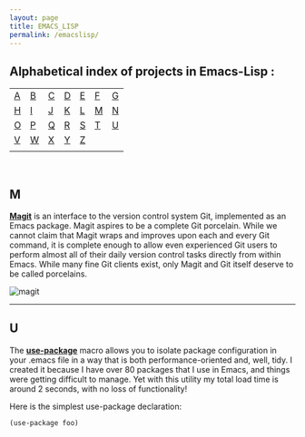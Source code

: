 ```yaml
---
layout: page
title: EMACS_LISP
permalink: /emacslisp/
---
```

## Alphabetical index of projects in Emacs-Lisp :

|       |       |       |       |       |       |       |
|---    |---    |---    |---    |---    |---    |    ---| 
|[A](#a)|[B](#b)|[C](#c)|[D](#d)|[E](#e)|[F](#f)|[G](#g)|
|[H](#h)|[I](#i)|[J](#j)|[K](#k)|[L](#l)|[M](#m)|[N](#n)|
|[O](#o)|[P](#p)|[Q](#q)|[R](#r)|[S](#s)|[T](#t)|[U](#u)|
|[V](#v)|[W](#w)|[X](#x)|[Y](#y)|[Z](#z)|       |       |
|       |       |       |       |       |       |       |

<br>


## M

[**Magit**](https://github.com/magit/magit) is an interface to the version control system Git, implemented as an Emacs package. Magit aspires to be a complete Git porcelain. While we cannot claim that Magit wraps and improves upon each and every Git command, it is complete enough to allow even experienced Git users to perform almost all of their daily version control tasks directly from within Emacs. While many fine Git clients exist, only Magit and Git itself deserve to be called porcelains.

![magit](https://cdn-images-1.medium.com/max/720/0*kPc9uZd0tipuHwz8.)

---

## U

The [**use-package**](https://github.com/jwiegley/use-package) macro allows you to isolate package configuration in your .emacs file in a way that is both performance-oriented and, well, tidy. I created it because I have over 80 packages that I use in Emacs, and things were getting difficult to manage. Yet with this utility my total load time is around 2 seconds, with no loss of functionality!

Here is the simplest use-package declaration:
```
(use-package foo)
```
